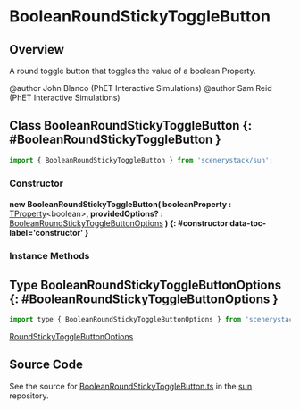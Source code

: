 # BooleanRoundStickyToggleButton

## Overview

A round toggle button that toggles the value of a boolean Property.

@author John Blanco (PhET Interactive Simulations)
@author Sam Reid (PhET Interactive Simulations)

## Class BooleanRoundStickyToggleButton {: #BooleanRoundStickyToggleButton }


```js
import { BooleanRoundStickyToggleButton } from 'scenerystack/sun';
```
### Constructor

#### new BooleanRoundStickyToggleButton( booleanProperty : <span style="font-weight: 400;">[TProperty](../axon/TProperty.md)&lt;<span style="color: hsla(calc(var(--md-hue) + 180deg),80%,40%,1);">boolean</span>&gt;</span>, providedOptions? : <span style="font-weight: 400;">[BooleanRoundStickyToggleButtonOptions](../sun/BooleanRoundStickyToggleButton.md#BooleanRoundStickyToggleButtonOptions)</span> ) {: #constructor data-toc-label='constructor' }

### Instance Methods





## Type BooleanRoundStickyToggleButtonOptions {: #BooleanRoundStickyToggleButtonOptions }


```js
import type { BooleanRoundStickyToggleButtonOptions } from 'scenerystack/sun';
```
[RoundStickyToggleButtonOptions](../sun/RoundStickyToggleButton.md#RoundStickyToggleButtonOptions)



## Source Code

See the source for [BooleanRoundStickyToggleButton.ts](https://github.com/phetsims/sun/blob/main/js/buttons/BooleanRoundStickyToggleButton.ts) in the [sun](https://github.com/phetsims/sun) repository.
